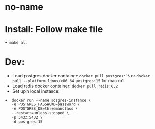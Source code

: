 # no-name
# Install: Follow make file
```
➜ make all
```
# Dev:
- Load postgres docker container: `docker pull postgres:15` or `docker pull --platform linux/x86_64 postgres:15` for mac m1
- Load redis docker container: `docker pull redis:6.2`
- Set up h local instance:
```
➜  docker run --name posgres-instance \
   -e POSTGRES_PASSWORD=password \
   -e POSTGRES_DB=threemanclass \
   --restart=unless-stopped \
   -p 5432:5432 \
   -d postgres:15
    
